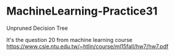 # MachineLearning-Practice31
Unpruned Decision Tree

It's the question 20 from machine learning course https://www.csie.ntu.edu.tw/~htlin/course/ml15fall/hw7/hw7.pdf
